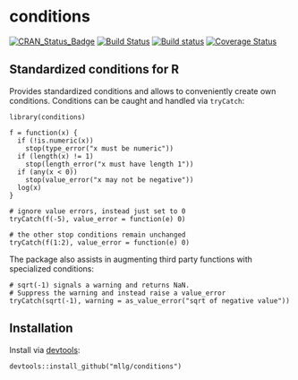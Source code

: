 # conditions

[![CRAN_Status_Badge](http://www.r-pkg.org/badges/version/conditions)](http://cran.r-project.org/package=conditions)
[![Build Status](https://travis-ci.org/mllg/conditions.svg?branch=master)](https://travis-ci.org/mllg/conditions)
[![Build status](https://ci.appveyor.com/api/projects/status/19a7aulu94031hny?svg=true)](https://ci.appveyor.com/project/mllg/conditions/branch/master)
[![Coverage Status](https://img.shields.io/coveralls/mllg/conditions.svg)](https://coveralls.io/r/mllg/conditions?branch=master)


## Standardized conditions for R

Provides standardized conditions and allows to conveniently create own conditions.
Conditions can be caught and handled via `tryCatch`:
```{r}
library(conditions)

f = function(x) {
  if (!is.numeric(x))
    stop(type_error("x must be numeric"))
  if (length(x) != 1)
    stop(length_error("x must have length 1"))
  if (any(x < 0))
    stop(value_error("x may not be negative"))
  log(x)
}

# ignore value errors, instead just set to 0
tryCatch(f(-5), value_error = function(e) 0)

# the other stop conditions remain unchanged
tryCatch(f(1:2), value_error = function(e) 0)
```

The package also assists in augmenting third party functions with specialized conditions:
```{r}
# sqrt(-1) signals a warning and returns NaN.
# Suppress the warning and instead raise a value_error
tryCatch(sqrt(-1), warning = as_value_error("sqrt of negative value"))
```

## Installation
Install via [devtools](http://cran.r-project.org/package=devtools):
```{R}
devtools::install_github("mllg/conditions")
```
